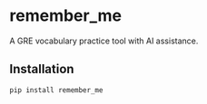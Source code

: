 # remember_me

A GRE vocabulary practice tool with AI assistance.

## Installation

```bash
pip install remember_me